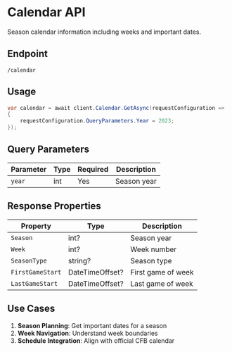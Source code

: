 # Calendar API

Season calendar information including weeks and important dates.

## Endpoint

`/calendar`

## Usage

```csharp
var calendar = await client.Calendar.GetAsync(requestConfiguration =>
{
    requestConfiguration.QueryParameters.Year = 2023;
});
```

## Query Parameters

| Parameter | Type | Required | Description |
|-----------|------|----------|-------------|
| `year` | int | Yes | Season year |

## Response Properties

| Property | Type | Description |
|----------|------|-------------|
| `Season` | int? | Season year |
| `Week` | int? | Week number |
| `SeasonType` | string? | Season type |
| `FirstGameStart` | DateTimeOffset? | First game of week |
| `LastGameStart` | DateTimeOffset? | Last game of week |

## Use Cases

1. **Season Planning**: Get important dates for a season
2. **Week Navigation**: Understand week boundaries
3. **Schedule Integration**: Align with official CFB calendar
